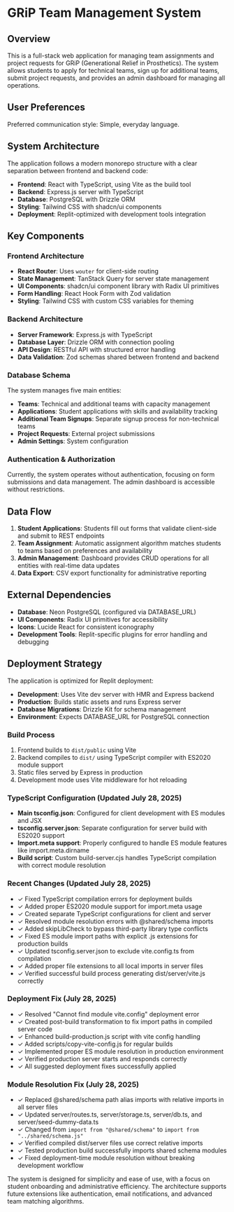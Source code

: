# GRiP Team Management System

## Overview

This is a full-stack web application for managing team assignments and project requests for GRiP (Generational Relief in Prosthetics). The system allows students to apply for technical teams, sign up for additional teams, submit project requests, and provides an admin dashboard for managing all operations.

## User Preferences

Preferred communication style: Simple, everyday language.

## System Architecture

The application follows a modern monorepo structure with a clear separation between frontend and backend code:

- **Frontend**: React with TypeScript, using Vite as the build tool
- **Backend**: Express.js server with TypeScript
- **Database**: PostgreSQL with Drizzle ORM
- **Styling**: Tailwind CSS with shadcn/ui components
- **Deployment**: Replit-optimized with development tools integration

## Key Components

### Frontend Architecture
- **React Router**: Uses `wouter` for client-side routing
- **State Management**: TanStack Query for server state management
- **UI Components**: shadcn/ui component library with Radix UI primitives
- **Form Handling**: React Hook Form with Zod validation
- **Styling**: Tailwind CSS with custom CSS variables for theming

### Backend Architecture
- **Server Framework**: Express.js with TypeScript
- **Database Layer**: Drizzle ORM with connection pooling
- **API Design**: RESTful API with structured error handling
- **Data Validation**: Zod schemas shared between frontend and backend

### Database Schema
The system manages five main entities:
- **Teams**: Technical and additional teams with capacity management
- **Applications**: Student applications with skills and availability tracking
- **Additional Team Signups**: Separate signup process for non-technical teams
- **Project Requests**: External project submissions
- **Admin Settings**: System configuration

### Authentication & Authorization
Currently, the system operates without authentication, focusing on form submissions and data management. The admin dashboard is accessible without restrictions.

## Data Flow

1. **Student Applications**: Students fill out forms that validate client-side and submit to REST endpoints
2. **Team Assignment**: Automatic assignment algorithm matches students to teams based on preferences and availability
3. **Admin Management**: Dashboard provides CRUD operations for all entities with real-time data updates
4. **Data Export**: CSV export functionality for administrative reporting

## External Dependencies

- **Database**: Neon PostgreSQL (configured via DATABASE_URL)
- **UI Components**: Radix UI primitives for accessibility
- **Icons**: Lucide React for consistent iconography
- **Development Tools**: Replit-specific plugins for error handling and debugging

## Deployment Strategy

The application is optimized for Replit deployment:
- **Development**: Uses Vite dev server with HMR and Express backend
- **Production**: Builds static assets and runs Express server
- **Database Migrations**: Drizzle Kit for schema management
- **Environment**: Expects DATABASE_URL for PostgreSQL connection

### Build Process
1. Frontend builds to `dist/public` using Vite
2. Backend compiles to `dist/` using TypeScript compiler with ES2020 module support
3. Static files served by Express in production
4. Development mode uses Vite middleware for hot reloading

### TypeScript Configuration (Updated July 28, 2025)
- **Main tsconfig.json**: Configured for client development with ES modules and JSX
- **tsconfig.server.json**: Separate configuration for server build with ES2020 support
- **Import.meta support**: Properly configured to handle ES module features like import.meta.dirname
- **Build script**: Custom build-server.cjs handles TypeScript compilation with correct module resolution

### Recent Changes (Updated July 28, 2025)
- ✓ Fixed TypeScript compilation errors for deployment builds
- ✓ Added proper ES2020 module support for import.meta usage  
- ✓ Created separate TypeScript configurations for client and server
- ✓ Resolved module resolution errors with @shared/schema imports
- ✓ Added skipLibCheck to bypass third-party library type conflicts
- ✓ Fixed ES module import paths with explicit .js extensions for production builds
- ✓ Updated tsconfig.server.json to exclude vite.config.ts from compilation
- ✓ Added proper file extensions to all local imports in server files
- ✓ Verified successful build process generating dist/server/vite.js correctly

### Deployment Fix (July 28, 2025)
- ✓ Resolved "Cannot find module vite.config" deployment error
- ✓ Created post-build transformation to fix import paths in compiled server code
- ✓ Enhanced build-production.js script with vite config handling
- ✓ Added scripts/copy-vite-config.js for regular builds
- ✓ Implemented proper ES module resolution in production environment
- ✓ Verified production server starts and responds correctly
- ✓ All suggested deployment fixes successfully applied

### Module Resolution Fix (July 28, 2025)
- ✓ Replaced @shared/schema path alias imports with relative imports in all server files
- ✓ Updated server/routes.ts, server/storage.ts, server/db.ts, and server/seed-dummy-data.ts
- ✓ Changed from `import from "@shared/schema"` to `import from "../shared/schema.js"`
- ✓ Verified compiled dist/server files use correct relative imports
- ✓ Tested production build successfully imports shared schema modules
- ✓ Fixed deployment-time module resolution without breaking development workflow

The system is designed for simplicity and ease of use, with a focus on student onboarding and administrative efficiency. The architecture supports future extensions like authentication, email notifications, and advanced team matching algorithms.